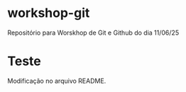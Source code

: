 # workshop-git
Repositório para Worskhop de Git e Github do dia 11/06/25

# Teste
Modificação no arquivo README.